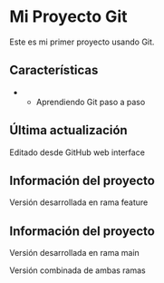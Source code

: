# Mi Proyecto Git
Este es mi primer proyecto usando Git.

## Características
 - - Aprendiendo Git paso a paso

## Última actualización
Editado desde GitHub web interface

## Información del proyecto
Versión desarrollada en rama feature

## Información del proyecto
Versión desarrollada en rama main

Versión combinada de ambas ramas


